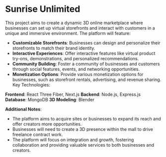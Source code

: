 # Sunrise Unlimited

This project aims to create a dynamic 3D online marketplace where businesses can set up virtual storefronts and interact with customers in a unique and immersive environment. The platform will feature:

- **Customizable Storefronts**: Businesses can design and personalize their storefronts to match their brand identity.
- **Interactive Experiences**: Offer interactive features like virtual product try-ons, demonstrations, and personalized recommendations.
- **Community Building**: Foster a community of businesses and customers through social features, events, and networking opportunities.
- **Monetization Options**: Provide various monetization options for businesses, such as storefront rentals, advertising, and revenue sharing.
Key Technologies:

**Frontend**: React Three Fiber, Next.js
**Backend**: Node.js, Express.js
**Database**: MongoDB
**3D Modeling**: Blender

**Additional Notes**:

- The platform aims to acquire sites or businesses to expand its reach and offer creators more opportunities.
- Businesses will need to create a 3D presence within the mall to drive freelance contract work.
- The platform will focus on integration and growth, fostering collaboration and providing valuable services to both businesses and creators.